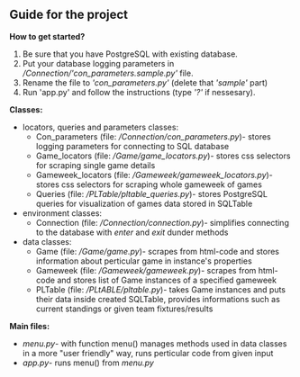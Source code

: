 ## Guide for the project

**How to get started?**
 1. Be sure that you have PostgreSQL with existing database.
 2. Put your database logging parameters in */Connection/'con_parameters.sample.py'* file.
 3. Rename the file to *'con_parameters.py'* (delete that *'sample'* part)
 4. Run 'app.py' and follow the instructions (type *'?'* if nessesary).

**Classes:**
* locators, queries and parameters classes:
  * Con_parameters (file: */Connection/con_parameters.py*)- stores logging parameters for connecting to SQL database
  * Game_locators (file: */Game/game_locators.py*)- stores css selectors for scraping single game details
  * Gameweek_locators (file: */Gameweek/gameweek_locators.py*)- stores css selectors for scraping whole gameweek of games
  * Queries (file: */PLTable/pltable_queries.py*)- stores PostgreSQL queries for visualization of games data stored in SQLTable
* environment classes:
  * Connection (file: */Connection/connection.py*)- simplifies connecting to the database with *enter* and *exit* dunder methods
* data classes:
  * Game (file: */Game/game.py*)- scrapes from html-code and stores information about perticular game in instance's properties
  * Gameweek (file: */Gameweek/gameweek.py*)- scrapes from html-code and stores list of Game instances of a specified gameweek
  * PLTable (file: */PLtABLE/pltable.py*)- takes Game instances and puts their data inside created SQLTable, provides informations such as current standings or given team fixtures/results
 
 **Main files:**
 * *menu.py*- with function menu() manages methods used in data classes in a more "user friendly" way, runs perticular code from given input
 * *app.py*- runs menu() from *menu.py*
 
  
